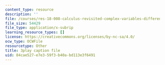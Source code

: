 ```yaml
---
content_type: resource
description: ''
file: /courses/res-18-008-calculus-revisited-complex-variables-differential-equations-and-linear-algebra-fall-2011/84cae527e7e359f3b40abd113e3f6491_Bk9SZMsPEHk.vtt
file_size: 54429
file_type: application/x-subrip
learning_resource_types: []
license: https://creativecommons.org/licenses/by-nc-sa/4.0/
ocw_type: OCWFile
resourcetype: Other
title: 3play caption file
uid: 84cae527-e7e3-59f3-b40a-bd113e3f6491
---
```

